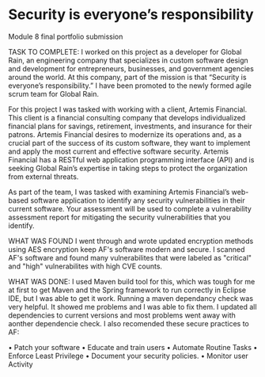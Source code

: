# Security is everyone’s responsibility
Module 8 final portfolio submission

TASK TO COMPLETE:
I worked on this project as a developer for Global Rain, an engineering company that specializes in custom software design and development for entrepreneurs, businesses, and government agencies around the world. At this company, part of the mission is that “Security is everyone’s responsibility.” I have been promoted to the newly formed agile scrum team for Global Rain.

For this project I was tasked with working with a client, Artemis Financial. This client is a financial consulting company that develops individualized financial plans for savings, retirement, investments, and insurance for their patrons. Artemis Financial desires to modernize its operations and, as a crucial part of the success of its custom software, they want to implement and apply the most current and effective software security. Artemis Financial has a RESTful web application programming interface (API) and is seeking Global Rain’s expertise in taking steps to protect the organization from external threats.

As part of the team, I was tasked with examining Artemis Financial’s web-based software application to identify any security vulnerabilities in their current software. Your assessment will be used to complete a vulnerability assessment report for mitigating the security vulnerabilities that you identify.

WHAT WAS FOUND
I went through and wrote updated encryption methods using AES encryption keep AF's software modern and secure. I scanned AF's software and found many vulnerabilites that were labeled as "critical" and "high" vulnerabilites with high CVE counts. 

WHAT WAS DONE: 
I used Maven build tool for this, which was tough for me at first to get Maven and the Spring framework to run correctly in Eclipse IDE, but I was able to get it work. Running a maven dependancy check was very helpful. It showed me problems and I was able to fix them. I updated all dependencies to current versions and most problems went away with aonther dependencie check. I also recomended these secure practices to AF:

•	Patch your software
•	Educate and train users
•	Automate Routine Tasks
•	Enforce Least Privilege
•	Document your security policies. 
•	Monitor user Activity


